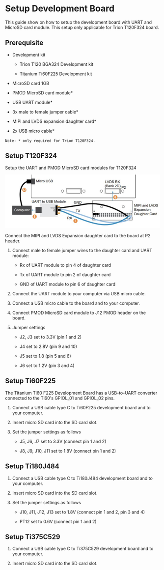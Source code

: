 # Setup Development Board

This guide show on how to setup the development board with UART and MicroSD card module. This setup only applicable for Trion T120F324 board.

## Prerequisite

- Development kit
  
  - Trion T120 BGA324 Development kit
  
  - Titanium Ti60F225 Development kit

- MicroSD card 1GB

- PMOD MicroSD card module*

- USB UART module*

- 3x male to female jumper cable*

- MIPI and LVDS expansion daughter card*

- 2x USB micro cable*

`Note: * only required for Trion T120F324.`

## Setup T120F324

Setup the UART and PMOD MicroSD card modules for T120F324

<img src="img/setup_t120f324.jpg" title="" alt="alt text" width="589">

Connect the MIPI and LVDS Expansion daughter card to the board at P2 header.

1. Connect male to female jumper wires to the daughter card and UART module:
   
   - Rx of UART module to pin 4 of daughter card 
   
   - Tx of UART module to pin 2 of daughter card
   
   - GND of UART module to pin 6 of daughter card

2. Connect the UART module to your computer via USB micro cable.

3. Connect a USB micro cable to the board and to your computer.

4. Connect PMOD MicroSD card module to J12 PMOD header on the board.

5. Jumper settings
   
   - J2, J3 set to 3.3V (pin 1 and 2)
   
   - J4 set to 2.8V (pin 9 and 10)
   
   - J5 set to 1.8 (pin 5 and 6)
   
   - J6 set to 1.2V (pin 3 and 4)

## Setup Ti60F225

The Titanium Ti60 F225 Development Board has a USB-to-UART converter connected to the Ti60's GPIOL_01 and GPIOL_02 pins.

1. Connect a USB cable type C to Ti60F225 development board and to your computer.

2. Insert micro SD card into the SD card slot.

3. Set the jumper settings as follows
   
   - J5, J6, J7 set to 3.3V (connect pin 1 and 2)
   
   - J8, J9, J10, J11 set to 1.8V (connect pin 1 and 2)

## Setup Ti180J484

1. Connect a USB cable type C to Ti180J484 development board and to your computer.

2. Insert micro SD card into the SD card slot.

3. Set the jumper settings as follows
   
   - J10, J11, J12, J13 set to 1.8V (connect pin 1 and 2, pin 3 and 4)
   
   - PT12 set to 0.6V (connect pin 1 and 2)

## Setup Ti375C529

1. Connect a USB cable type C to Ti375C529 development board and to your computer.

2. Insert micro SD card into the SD card slot.
